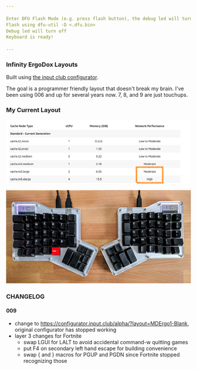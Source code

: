 ```yaml
---

Enter DFU Flash Mode (e.g. press flash button), the debug led will turn on.
Flash using dfu-util -D <.dfu.bin>
Debug led will turn off
Keyboard is ready!

---
```


### Infinity ErgoDox Layouts

Built using [the input club configurator](http://configurator.inputclub.com/alpha/?layout=MDErgo1-Default).

The goal is a programmer friendly layout that doesn't break my brain. I've been using 006 and up for several years now. 7, 8, and 9 are just touchups.

### My Current Layout

![programmer-009](https://github.com/abachman/ergodox/blob/master/programmer-009/programmer-009.png)

![real life](https://github.com/abachman/ergodox/blob/master/programmer-007/real-life.jpg)


### CHANGELOG

#### **009**
- change to https://configurator.input.club/alpha/?layout=MDErgo1-Blank, original configurator has stopped working
- layer 3 changes for Fortnite
  - swap LGUI for LALT to avoid accidental command-w quitting games
  - put F4 on secondary left hand escape for building convenience
  - swap { and } macros for PGUP and PGDN since Fortnite stopped recognizing those